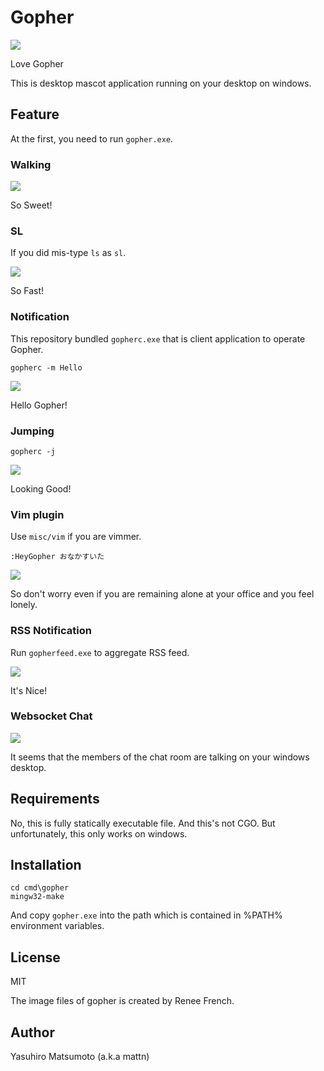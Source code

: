 # Gopher

![](http://i.imgur.com/9Xf0BTM.gif)

Love Gopher

This is desktop mascot application running on your desktop on windows.

## Feature

At the first, you need to run `gopher.exe`.

### Walking

![](http://i.imgur.com/BgiIAj9.gif)

So Sweet!

### SL

If you did mis-type `ls` as `sl`.

![](http://i.imgur.com/xt550tv.gif)

So Fast!

### Notification

This repository bundled `gopherc.exe` that is client application to operate Gopher.

```
gopherc -m Hello
```

![](http://i.imgur.com/DTIBM9W.gif)

Hello Gopher!

### Jumping

```
gopherc -j
```

![](http://i.imgur.com/OKqbF7n.gif)

Looking Good!

### Vim plugin

Use `misc/vim` if you are vimmer.

```
:HeyGopher おなかすいた
```

![](http://i.imgur.com/K9h25F5.png)

So don't worry even if you are remaining alone at your office and you feel lonely.

### RSS Notification

Run `gopherfeed.exe` to aggregate RSS feed.

![](http://i.imgur.com/UEdmHYI.png)

It's Nice!

### Websocket Chat

![](http://i.imgur.com/PMVBSJ2.png)

It seems that the members of the chat room are talking on your windows desktop.

## Requirements

No, this is fully statically executable file. And this's not CGO.
But unfortunately, this only works on windows.

## Installation

```
cd cmd\gopher
mingw32-make
```
And copy `gopher.exe` into the path which is contained in %PATH% environment variables.

## License

MIT

The image files of gopher is created by Renee French.

## Author

Yasuhiro Matsumoto (a.k.a mattn)
